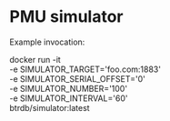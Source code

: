 # PMU simulator

Example invocation:

docker run -it \
 -e SIMULATOR_TARGET='foo.com:1883' \
 -e SIMULATOR_SERIAL_OFFSET='0' \
 -e SIMULATOR_NUMBER='100' \
 -e SIMULATOR_INTERVAL='60' \
 btrdb/simulator:latest
